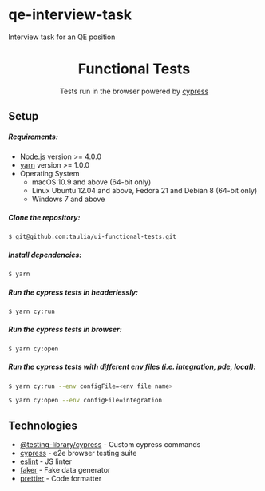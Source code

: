# qe-interview-task
Interview task for an QE position

<div align="center">
  <h1>Functional Tests</h1>
  <p>Tests run in the browser powered by 	  <a href="https://www.cypress.io/	">cypress</a>
  </p>
</div>

## Setup

##### Requirements:

- [Node.js](https://nodejs.org) version >= 4.0.0
- [yarn](https://yarnpkg.com) version >= 1.0.0
- Operating System
  - macOS 10.9 and above (64-bit only)
  - Linux Ubuntu 12.04 and above, Fedora 21 and Debian 8 (64-bit only)
  - Windows 7 and above

##### Clone the repository:

```sh
$ git@github.com:taulia/ui-functional-tests.git
```

##### Install dependencies:

```sh
$ yarn
```

##### Run the cypress tests in headerlessly:

```sh
$ yarn cy:run
```

##### Run the cypress tests in browser:

```sh
$ yarn cy:open
```

##### Run the cypress tests with different env files (i.e. integration, pde, local):

```sh
$ yarn cy:run --env configFile=<env file name>

$ yarn cy:open --env configFile=integration

```

## Technologies

- [@testing-library/cypress](https://github.com/testing-library/cypress-testing-library) - Custom cypress commands
- [cypress](https://github.com/cypress-io/cypress) - e2e browser testing suite
- [eslint](https://eslint.org/) - JS linter
- [faker](https://github.com/Marak/Faker.js) - Fake data generator
- [prettier](https://github.com/prettier/prettier) - Code formatter
